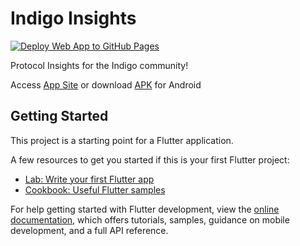 # Indigo Insights

[![Deploy Web App to GitHub Pages](https://github.com/nyorok/IndigoInsights/actions/workflows/deploy.yml/badge.svg?branch=main)](https://github.com/nyorok/IndigoInsights/actions/workflows/deploy.yml)

Protocol Insights for the Indigo community!

Access [App Site](https://nyorok.github.io/IndigoInsights) or download [APK](https://github.com/nyorok/IndigoInsights/tree/main/release) for Android


## Getting Started

This project is a starting point for a Flutter application.

A few resources to get you started if this is your first Flutter project:

- [Lab: Write your first Flutter app](https://docs.flutter.dev/get-started/codelab)
- [Cookbook: Useful Flutter samples](https://docs.flutter.dev/cookbook)

For help getting started with Flutter development, view the
[online documentation](https://docs.flutter.dev/), which offers tutorials,
samples, guidance on mobile development, and a full API reference.

